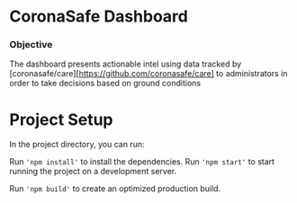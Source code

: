 # CoronaSafe Dashboard
### Objective
The dashboard presents actionable intel using data tracked by [coronasafe/care][https://github.com/coronasafe/care] to administrators in order to take decisions based on ground conditions

# Project Setup
In the project directory, you can run:

Run `'npm install'` to install the dependencies.
Run `'npm start'` to start running the project on a development server.


Run `'npm build'` to create an optimized production build.
